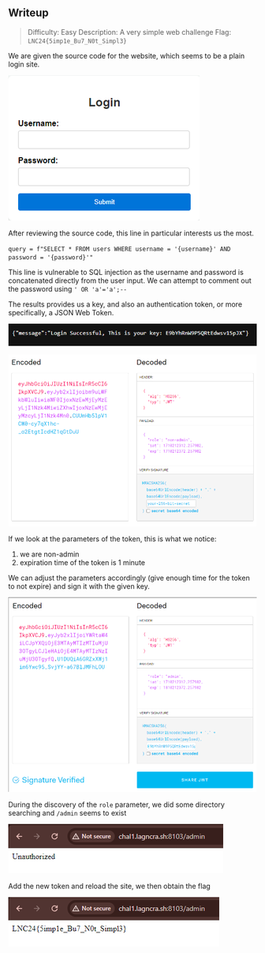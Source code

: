 ## Writeup

> Difficulty: Easy
> Description: A very simple web challenge
> Flag: `LNC24{5imp1e_Bu7_N0t_Simpl3}`

We are given the source code for the website, which seems to be a plain login site.

![](./images/img1.png)

After reviewing the source code, this line in particular interests us the most.

<code>query = f"SELECT * FROM users WHERE username = '{username}' AND password = '{password}'"</code>

This line is vulnerable to SQL injection as the username and password is concatenated directly from the user input.
We can attempt to comment out the password using `' OR 'a'='a';--`

The results provides us a key, and also an authentication token, or more specifically, a JSON Web Token.

![](./images/img2.png)

![](./images/img3.png)

If we look at the parameters of the token, this is what we notice:
1. we are non-admin
2. expiration time of the token is 1 minute

We can adjust the parameters accordingly (give enough time for the token to not expire) and sign it with the given key.

![](./images/img4.png)

During the discovery of the `role` parameter, we did some directory searching and `/admin` seems to exist

![](./images/img5.png)

Add the new token and reload the site, we then obtain the flag

![](./images/img6.png)

